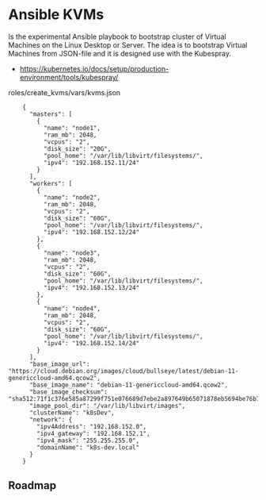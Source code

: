 # Ansible KVMs

Is the experimental Ansible playbook to bootstrap cluster of Virtual Machines on the Linux Desktop or Server. The idea is to bootstrap Virtual Machines from JSON-file and it is designed use with the Kubespray. 

- https://kubernetes.io/docs/setup/production-environment/tools/kubespray/

roles/create_kvms/vars/kvms.json

        {
          "masters": [
            {
              "name": "node1",
              "ram_mb": 2048,
              "vcpus": "2",
              "disk_size": "20G",
              "pool_home": "/var/lib/libvirt/filesystems/",
              "ipv4": "192.168.152.11/24"
            }
          ],
          "workers": [
            {
              "name": "node2",
              "ram_mb": 2048,
              "vcpus": "2",
              "disk_size": "60G",
              "pool_home": "/var/lib/libvirt/filesystems/",
              "ipv4": "192.168.152.12/24"
            },
            {
              "name": "node3",
              "ram_mb": 2048,
              "vcpus": "2",
              "disk_size": "60G",
              "pool_home": "/var/lib/libvirt/filesystems/",
              "ipv4": "192.168.152.13/24"
            },
            {
              "name": "node4",
              "ram_mb": 2048,
              "vcpus": "2",
              "disk_size": "60G",
              "pool_home": "/var/lib/libvirt/filesystems/",
              "ipv4": "192.168.152.14/24"
            }
          ],
          "base_image_url": "https://cloud.debian.org/images/cloud/bullseye/latest/debian-11-genericcloud-amd64.qcow2",
          "base_image_name": "debian-11-genericcloud-amd64.qcow2",
          "base_image_checksum": "sha512:71f1c376e585a87299f751e076689d7ebe2a897649b65071878eb5694be76b771f37c21d7a88630214f4650dec5307e9f73d597ec326f99bd3451e23f607e5b8",
          "image_pool_dir": "/var/lib/libvirt/images",
          "clusterName": "k8sDev",
          "network": {
            "ipv4Address": "192.168.152.0",
            "ipv4_gateway": "192.168.152.1",
            "ipv4_mask": "255.255.255.0",
            "domainName": "k8s-dev.local"
          }
        }
## Roadmap


